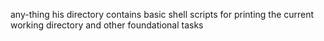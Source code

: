 any-thing
his directory contains basic shell scripts for printing the current working directory and other foundational tasks
